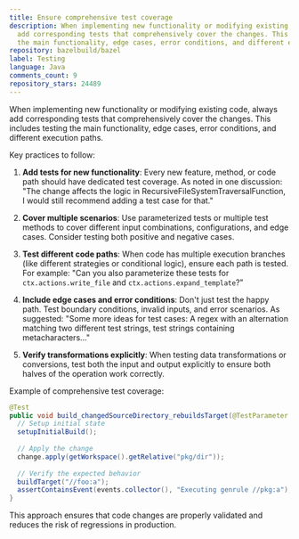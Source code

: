 ```yaml
---
title: Ensure comprehensive test coverage
description: When implementing new functionality or modifying existing code, always
  add corresponding tests that comprehensively cover the changes. This includes testing
  the main functionality, edge cases, error conditions, and different execution paths.
repository: bazelbuild/bazel
label: Testing
language: Java
comments_count: 9
repository_stars: 24489
---
```


When implementing new functionality or modifying existing code, always add corresponding tests that comprehensively cover the changes. This includes testing the main functionality, edge cases, error conditions, and different execution paths.

Key practices to follow:

1. **Add tests for new functionality**: Every new feature, method, or code path should have dedicated test coverage. As noted in one discussion: "The change affects the logic in RecursiveFileSystemTraversalFunction, I would still recommend adding a test case for that."

2. **Cover multiple scenarios**: Use parameterized tests or multiple test methods to cover different input combinations, configurations, and edge cases. Consider testing both positive and negative cases.

3. **Test different code paths**: When code has multiple execution branches (like different strategies or conditional logic), ensure each path is tested. For example: "Can you also parameterize these tests for `ctx.actions.write_file` and `ctx.actions.expand_template`?"

4. **Include edge cases and error conditions**: Don't just test the happy path. Test boundary conditions, invalid inputs, and error scenarios. As suggested: "Some more ideas for test cases: A regex with an alternation matching two different test strings, test strings containing metacharacters..."

5. **Verify transformations explicitly**: When testing data transformations or conversions, test both the input and output explicitly to ensure both halves of the operation work correctly.

Example of comprehensive test coverage:
```java
@Test
public void build_changedSourceDirectory_rebuildsTarget(@TestParameter Change change) {
  // Setup initial state
  setupInitialBuild();
  
  // Apply the change
  change.apply(getWorkspace().getRelative("pkg/dir"));
  
  // Verify the expected behavior
  buildTarget("//foo:a");
  assertContainsEvent(events.collector(), "Executing genrule //pkg:a");
}
```

This approach ensures that code changes are properly validated and reduces the risk of regressions in production.